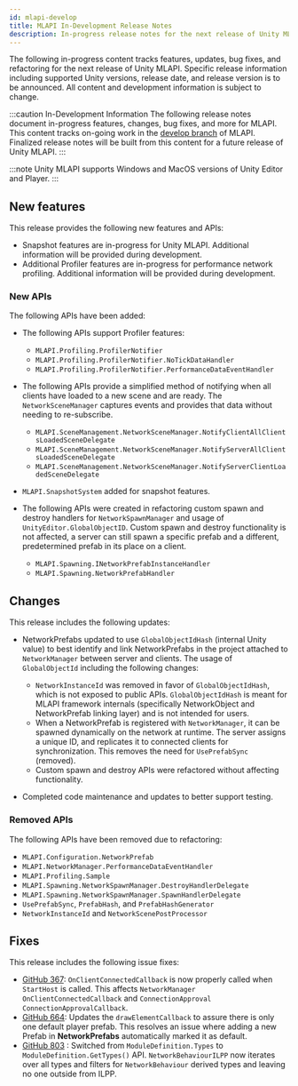 ```yaml
---
id: mlapi-develop
title: MLAPI In-Development Release Notes
description: In-progress release notes for the next release of Unity MLAPI including new features, updates, bug fixes, known issues, and information to help you upgrade.
---
```


The following in-progress content tracks features, updates, bug fixes, and refactoring for the next release of Unity MLAPI. Specific release information including supported Unity versions, release date, and release version is to be announced. All content and development information is subject to change.

:::caution In-Development Information
The following release notes document in-progress features, changes, bug fixes, and more for MLAPI. This content tracks on-going work in the [develop branch](https://github.com/Unity-Technologies/com.unity.multiplayer.mlapi/tree/develop) of MLAPI. Finalized release notes will be built from this content for a future release of Unity MLAPI.
:::

<!--
| Product | Version | Status | Release Date | Supported Unity Versions |
| -- | -- | -- | -- | -- |
| MLAPI | to be announced | to be announced | to be announced | 2019.4 and later |
-->

:::note
Unity MLAPI supports Windows and MacOS versions of Unity Editor and Player.
:::

## New features

This release provides the following new features and APIs:

* Snapshot features are in-progress for Unity MLAPI. Additional information will be provided during development. <!-- MTT-591 -->
* Additional Profiler features are in-progress for performance network profiling. Additional information will be provided during development. <!-- MTT-716 -->

### New APIs

The following APIs have been added:

* The following APIs support Profiler features:

  * `MLAPI.Profiling.ProfilerNotifier`
  * `MLAPI.Profiling.ProfilerNotifier.NoTickDataHandler`
  * `MLAPI.Profiling.ProfilerNotifier.PerformanceDataEventHandler`

* The following APIs provide a simplified method of notifying when all clients have loaded to a new scene and are ready. The `NetworkSceneManager` captures events and provides that data without needing to re-subscribe. <!-- MTT-588 PR 755 -->

  * `MLAPI.SceneManagement.NetworkSceneManager.NotifyClientAllClientsLoadedSceneDelegate`
  * `MLAPI.SceneManagement.NetworkSceneManager.NotifyServerAllClientsLoadedSceneDelegate`
  * `MLAPI.SceneManagement.NetworkSceneManager.NotifyServerClientLoadedSceneDelegate`

* `MLAPI.SnapshotSystem` added for snapshot features.
* The following APIs were created in refactoring custom spawn and destroy handlers for `NetworkSpawnManager` and usage of `UnityEditor.GlobalObjectID`. Custom spawn and destroy functionality is not affected, a server can still spawn a specific prefab and a different, predetermined prefab in its place on a client.  <!-- MTT-622 -->

  * `MLAPI.Spawning.INetworkPrefabInstanceHandler`
  * `MLAPI.Spawning.NetworkPrefabHandler`

## Changes

This release includes the following updates:

* NetworkPrefabs updated to use `GlobalObjectIdHash` (internal Unity value) to best identify and link NetworkPrefabs  in the project attached to `NetworkManager` between server and clients. The usage of `GlobalObjectId` including the following changes: <!-- MTT-611 MTT-610 MTT-612 -->

  * `NetworkInstanceId` was removed in favor of `GlobalObjectIdHash`, which is not exposed to public APIs. `GlobalObjectIdHash` is meant for MLAPI framework internals (specifically NetworkObject and NetworkPrefab linking layer) and is not intended for users.
  * When a NetworkPrefab is registered with `NetworkManager`, it can be spawned dynamically on the network at runtime. The server assigns a unique ID, and replicates it to connected clients for synchronization. This removes the need for `UsePrefabSync` (removed).
  * Custom spawn and destroy APIs were refactored without affecting functionality.

* Completed code maintenance and updates to better support testing. <!-- MTT-601 determine how much should be documented in this ticket "internal work" -->

### Removed APIs

The following APIs have been removed due to refactoring:

* `MLAPI.Configuration.NetworkPrefab`
* `MLAPI.NetworkManager.PerformanceDataEventHandler`
* `MLAPI.Profiling.Sample` 
* `MLAPI.Spawning.NetworkSpawnManager.DestroyHandlerDelegate`
* `MLAPI.Spawning.NetworkSpawnManager.SpawnHandlerDelegate`
* `UsePrefabSync`, `PrefabHash`, and `PrefabHashGenerator`
* `NetworkInstanceId` and `NetworkScenePostProcessor`

## Fixes

This release includes the following issue fixes:

* [GitHub 367](https://github.com/Unity-Technologies/com.unity.multiplayer.mlapi/pull/367): `OnClientConnectedCallback` is now properly called when `StartHost` is called. This affects `NetworkManager` `OnClientConnectedCallback` and `ConnectionApproval` `ConnectionApprovalCallback`. <!-- MTT-566 -->
* [GitHub 664](https://github.com/Unity-Technologies/com.unity.multiplayer.mlapi/issues/664): Updates the `drawElementCallback` to assure there is only one default player prefab. This resolves an issue where adding a new Prefab in **NetworkPrefabs** automatically marked it as default. <!-- MTT-537 -->
* [GitHub 803](https://github.com/Unity-Technologies/com.unity.multiplayer.mlapi/pull/803) : Switched from `ModuleDefinition.Types` to `ModuleDefinition.GetTypes()` API. `NetworkBehaviourILPP` now iterates over all types and filters for `NetworkBehaviour` derived types and leaving no one outside from ILPP.